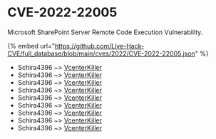 # CVE-2022-22005

Microsoft SharePoint Server Remote Code Execution Vulnerability.

{% embed url="https://github.com/Live-Hack-CVE/full_database/blob/main/cves/2022/CVE-2022-22005.json" %}


* Schira4396 ~> [VcenterKiller](https://www.alice-snow.ru/2022/database/cve-2022-22005/vcenterkiller-schira4396)
* Schira4396 ~> [VcenterKiller](https://www.alice-snow.ru/2022/database/cve-2022-22005/vcenterkiller-schira4396)
* Schira4396 ~> [VcenterKiller](https://www.alice-snow.ru/2022/database/cve-2022-22005/vcenterkiller-schira4396)
* Schira4396 ~> [VcenterKiller](https://www.alice-snow.ru/2022/database/cve-2022-22005/vcenterkiller-schira4396)
* Schira4396 ~> [VcenterKiller](https://www.alice-snow.ru/2022/database/cve-2022-22005/vcenterkiller-schira4396)
* Schira4396 ~> [VcenterKiller](https://www.alice-snow.ru/2022/database/cve-2022-22005/vcenterkiller-schira4396)
* Schira4396 ~> [VcenterKiller](https://www.alice-snow.ru/2022/database/cve-2022-22005/vcenterkiller-schira4396)
* Schira4396 ~> [VcenterKiller](https://www.alice-snow.ru/2022/database/cve-2022-22005/vcenterkiller-schira4396)
* Schira4396 ~> [VcenterKiller](https://www.alice-snow.ru/2022/database/cve-2022-22005/vcenterkiller-schira4396)
